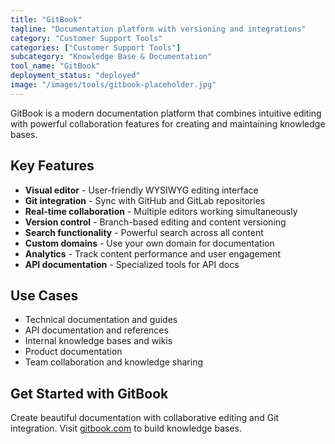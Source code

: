 ```yaml
---
title: "GitBook"
tagline: "Documentation platform with versioning and integrations"
category: "Customer Support Tools"
categories: ["Customer Support Tools"]
subcategory: "Knowledge Base & Documentation"
tool_name: "GitBook"
deployment_status: "deployed"
image: "/images/tools/gitbook-placeholder.jpg"
---
```

GitBook is a modern documentation platform that combines intuitive editing with powerful collaboration features for creating and maintaining knowledge bases.

## Key Features

- **Visual editor** - User-friendly WYSIWYG editing interface
- **Git integration** - Sync with GitHub and GitLab repositories
- **Real-time collaboration** - Multiple editors working simultaneously
- **Version control** - Branch-based editing and content versioning
- **Search functionality** - Powerful search across all content
- **Custom domains** - Use your own domain for documentation
- **Analytics** - Track content performance and user engagement
- **API documentation** - Specialized tools for API docs

## Use Cases

- Technical documentation and guides
- API documentation and references
- Internal knowledge bases and wikis
- Product documentation
- Team collaboration and knowledge sharing

## Get Started with GitBook

Create beautiful documentation with collaborative editing and Git integration. Visit [gitbook.com](https://gitbook.com) to build knowledge bases.